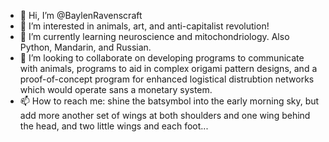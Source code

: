 - 👋 Hi, I’m @BaylenRavenscraft
- 👀 I’m interested in animals, art, and anti-capitalist revolution! 
- 🌱 I’m currently learning neuroscience and mitochondriology. Also Python, Mandarin, and Russian.
- 💞️ I’m looking to collaborate on developing programs to communicate with animals, programs to aid in complex origami pattern designs, and a proof-of-concept program for enhanced logistical distrubtion networks which would operate sans a monetary system.
- 📫 How to reach me: shine the batsymbol into the early morning sky, but add more another set of wings at both shoulders and one wing behind the head, and two little wings and each foot...

<!---
BaylenRavenscraft/BaylenRavenscraft is a ✨ special ✨ repository because its `README.md` (this file) appears on your GitHub profile.
You can click the Preview link to take a look at your changes.
--->
